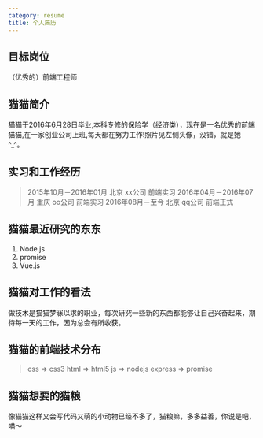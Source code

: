 ```yaml
---
category: resume
title: 个人简历
---
```

## 目标岗位
（优秀的）前端工程师

## 猫猫简介
猫猫于2016年6月28日毕业,本科专修的保险学（经济类），现在是一名优秀的前端猫猫,在一家创业公司上班,每天都在努力工作!照片见左侧头像，没错，就是她^_^。

## 实习和工作经历
>2015年10月－2016年01月	北京		xx公司		前端实习
2016年04月－2016年07月	重庆		oo公司		前端实习
2016年08月－至今		  北京        qq公司	    前端正式

## 猫猫最近研究的东东
1. Node.js
2. promise
3. Vue.js

## 猫猫对工作的看法
做技术是猫猫梦寐以求的职业，每次研究一些新的东西都能够让自己兴奋起来，期待每一天的工作，因为总会有所收获。

## 猫猫的前端技术分布
> css => css3
html => html5
js => nodejs
express => promise

## 猫猫想要的猫粮
像猫猫这样又会写代码又萌的小动物已经不多了，猫粮嘛，多多益善，你说是吧，喵～


